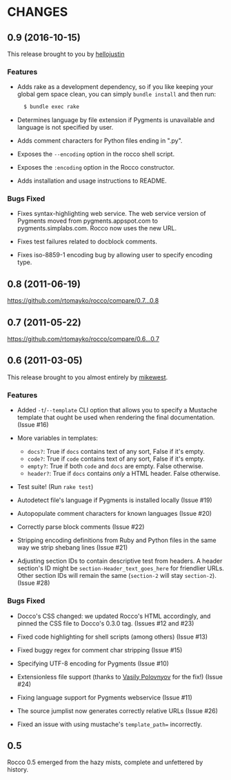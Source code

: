 CHANGES
=======

0.9 (2016-10-15)
----------------

This release brought to you by [hellojustin](http://github.com/hellojustin)

### Features

* Adds rake as a development dependency, so if you like keeping your global gem
  space clean, you can simply `bundle install` and then run:
  ```sh
    $ bundle exec rake
  ```

* Determines language by file extension if Pygments is unavailable and language
  is not specified by user.

* Adds comment characters for Python files ending in ".py".

* Exposes the `--encoding` option in the rocco shell script.

* Exposes the `:encoding` option in the Rocco constructor.

* Adds installation and usage instructions to README.

### Bugs Fixed

* Fixes syntax-highlighting web service. The web service version of Pygments
  moved from pygments.appspot.com to pygments.simplabs.com. Rocco now uses the
  new URL.

* Fixes test failures related to docblock comments.

* Fixes iso-8859-1 encoding bug by allowing user to specify encoding type.


0.8 (2011-06-19)
----------------

https://github.com/rtomayko/rocco/compare/0.7...0.8

0.7 (2011-05-22)
----------------

https://github.com/rtomayko/rocco/compare/0.6...0.7

0.6 (2011-03-05)
----------------

This release brought to you almost entirely
by [mikewest](http://github.com/mikewest).

### Features

* Added `-t`/`--template` CLI option that allows you to specify a Mustache
  template that ought be used when rendering the final documentation.
  (Issue #16)

* More variables in templates:
  * `docs?`:    True if `docs` contains text of any sort, False if it's empty.
  * `code?`:    True if `code` contains text of any sort, False if it's empty.
  * `empty?`:   True if both `code` and `docs` are empty.  False otherwise.
  * `header?`:  True if `docs` contains _only_ a HTML header.  False otherwise.

* Test suite!  (Run `rake test`)

* Autodetect file's language if Pygments is installed locally (Issue #19)

* Autopopulate comment characters for known languages (Issue #20)

* Correctly parse block comments (Issue #22)

* Stripping encoding definitions from Ruby and Python files in the same
  way we strip shebang lines (Issue #21)

* Adjusting section IDs to contain descriptive test from headers.  A header
  section's ID might be `section-Header_text_goes_here` for friendlier URLs.
  Other section IDs will remain the same (`section-2` will stay
  `section-2`). (Issue #28)

### Bugs Fixed

* Docco's CSS changed: we updated Rocco's HTML accordingly, and pinned
  the CSS file to Docco's 0.3.0 tag.  (Issues #12 and #23)

* Fixed code highlighting for shell scripts (among others) (Issue #13)

* Fixed buggy regex for comment char stripping (Issue #15)

* Specifying UTF-8 encoding for Pygments (Issue #10)

* Extensionless file support (thanks to [Vasily Polovnyov][vast] for the
  fix!) (Issue #24)

* Fixing language support for Pygments webservice (Issue #11)

* The source jumplist now generates correctly relative URLs (Issue #26)

* Fixed an issue with using mustache's `template_path=` incorrectly.

[vast]: https://github.com/vast

0.5
---

Rocco 0.5 emerged from the hazy mists, complete and unfettered by history.
